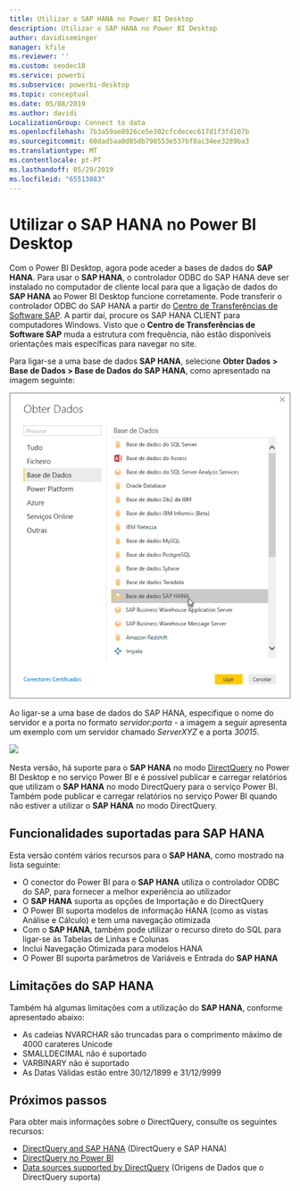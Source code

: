 ```yaml
---
title: Utilizar o SAP HANA no Power BI Desktop
description: Utilizar o SAP HANA no Power BI Desktop
author: davidiseminger
manager: kfile
ms.reviewer: ''
ms.custom: seodec18
ms.service: powerbi
ms.subservice: powerbi-desktop
ms.topic: conceptual
ms.date: 05/08/2019
ms.author: davidi
LocalizationGroup: Connect to data
ms.openlocfilehash: 7b3a59ae8926ce5e302cfcdecec617d1f3fd107b
ms.sourcegitcommit: 60dad5aa0d85db790553e537bf8ac34ee3289ba3
ms.translationtype: MT
ms.contentlocale: pt-PT
ms.lasthandoff: 05/29/2019
ms.locfileid: "65513883"
---
```

# <a name="use-sap-hana-in-power-bi-desktop"></a>Utilizar o SAP HANA no Power BI Desktop
Com o Power BI Desktop, agora pode aceder a bases de dados do **SAP HANA**. Para usar o **SAP HANA**, o controlador ODBC do SAP HANA deve ser instalado no computador de cliente local para que a ligação de dados do **SAP HANA** ao Power BI Desktop funcione corretamente. Pode transferir o controlador ODBC do SAP HANA a partir do [Centro de Transferências de Software SAP](https://support.sap.com/swdc). A partir daí, procure os SAP HANA CLIENT para computadores Windows. Visto que o **Centro de Transferências de Software SAP** muda a estrutura com frequência, não estão disponíveis orientações mais específicas para navegar no site.

Para ligar-se a uma base de dados **SAP HANA**, selecione **Obter Dados > Base de Dados > Base de Dados do SAP HANA**, como apresentado na imagem seguinte:

![](media/desktop-sap-hana/sap-hana-1.png)

Ao ligar-se a uma base de dados do SAP HANA, especifique o nome do servidor e a porta no formato *servidor:porta* - a imagem a seguir apresenta um exemplo com um servidor chamado *ServerXYZ* e a porta *30015*.

![](media/desktop-sap-hana/sap-hana-2.png)

Nesta versão, há suporte para o **SAP HANA** no modo [DirectQuery](desktop-directquery-sap-hana.md) no Power BI Desktop e no serviço Power BI e é possível publicar e carregar relatórios que utilizam o **SAP HANA** no modo DirectQuery para o serviço Power BI. Também pode publicar e carregar relatórios no serviço Power BI quando não estiver a utilizar o **SAP HANA** no modo DirectQuery.

## <a name="supported-features-for-sap-hana"></a>Funcionalidades suportadas para SAP HANA
Esta versão contém vários recursos para o **SAP HANA**, como mostrado na lista seguinte:

* O conector do Power BI para o **SAP HANA** utiliza o controlador ODBC do SAP, para fornecer a melhor experiência ao utilizador
* O **SAP HANA** suporta as opções de Importação e do DirectQuery
* O Power BI suporta modelos de informação HANA (como as vistas Análise e Cálculo) e tem uma navegação otimizada
* Com o **SAP HANA**, também pode utilizar o recurso direto do SQL para ligar-se às Tabelas de Linhas e Colunas
* Inclui Navegação Otimizada para modelos HANA
* O Power BI suporta parâmetros de Variáveis e Entrada do **SAP HANA**

## <a name="limitations-of-sap-hana"></a>Limitações do SAP HANA
Também há algumas limitações com a utilização do **SAP HANA**, conforme apresentado abaixo:

* As cadeias NVARCHAR são truncadas para o comprimento máximo de 4000 carateres Unicode
* SMALLDECIMAL não é suportado
* VARBINARY não é suportado
* As Datas Válidas estão entre 30/12/1899 e 31/12/9999


## <a name="next-steps"></a>Próximos passos
Para obter mais informações sobre o DirectQuery, consulte os seguintes recursos:

* [DirectQuery and SAP HANA](desktop-directquery-sap-hana.md) (DirectQuery e SAP HANA)
* [DirectQuery no Power BI](desktop-directquery-about.md)
* [Data sources supported by DirectQuery](desktop-directquery-data-sources.md) (Origens de Dados que o DirectQuery suporta)

